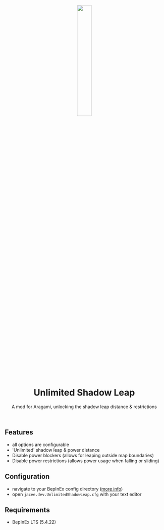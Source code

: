 ﻿<p align="center">
  <img width="30%" align="center" src="https://shared.steamstatic.com/store_item_assets/steam/apps/280160/logo_2x.png?t=1667388449" alt="">
</p>
  <h1 align="center">
  Unlimited Shadow Leap
</h1>
<p align="center">
  A mod for Aragami, unlocking the shadow leap distance & restrictions
</p>
<br>

## Features

- all options are configurable
- 'Unlimited' shadow leap & power distance
- Disable power blockers (allows for leaping outside map boundaries)
- Disable power restrictions (allows power usage when falling or sliding)

## Configuration

- navigate to your BepInEx config directory ([more info](https://docs.bepinex.dev/articles/user_guide/configuration.html))
- open `jacee.dev.UnlimitedShadowLeap.cfg` with your text editor

## Requirements

- BepInEx LTS (5.4.22)